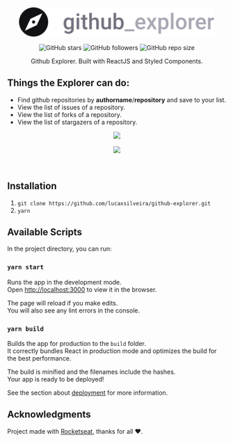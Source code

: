 <br />
<p align="center">
  <a>
    <img alt="Github Explore" title="Github Explore" src="/public/logo.svg" width="450">
  </a>
</p>
<p align="center">
<a>
    <img alt="GitHub stars" src="https://img.shields.io/github/stars/lucaxsilveira/github-explorer?style=social">
</a>
<a>
    <img alt="GitHub followers" src="https://img.shields.io/github/followers/lucaxsilveira?style=social">
</a>
  <a>
    <img alt="GitHub repo size" src="https://img.shields.io/github/repo-size/lucaxsilveira/github-explorer">
  </a>
</p>


<p align="center">
  Github Explorer. Built with ReactJS and Styled Components.
</p>

## Things the Explorer can do:

* Find github repositories by **authorname**/**repository** and save to your list.
* View the list of issues of a repository.
* View the list of forks of a repository.
* View the list of stargazers of a repository.

<p align="center">
  <img src="https://i.imgur.com/qhXODnA.png" width=700>
</p>

<p align="center">
  <img src="https://i.imgur.com/ck8uQ2i.png" width=700>
</p>

<br>

## Installation

1. `git clone https://github.com/lucaxsilveira/github-explorer.git`
2. `yarn`

## Available Scripts

In the project directory, you can run:

### `yarn start`

Runs the app in the development mode.<br />
Open [http://localhost:3000](http://localhost:3000) to view it in the browser.

The page will reload if you make edits.<br />
You will also see any lint errors in the console.

### `yarn build`

Builds the app for production to the `build` folder.<br />
It correctly bundles React in production mode and optimizes the build for the best performance.

The build is minified and the filenames include the hashes.<br />
Your app is ready to be deployed!

See the section about [deployment](https://facebook.github.io/create-react-app/docs/deployment) for more information.


## Acknowledgments

Project made with [Rocketseat](https://rocketseat.com.br/), thanks for all :heart:. 
